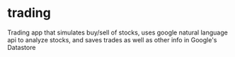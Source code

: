# trading
Trading app that simulates buy/sell of stocks, uses google natural language api to analyze stocks, and saves trades as well as other info in Google's Datastore
